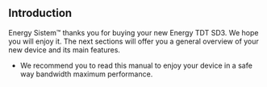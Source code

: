 ## Introduction

Energy Sistem™ thanks you for buying your new Energy TDT SD3. We hope you will enjoy it.
The next sections will offer you a general overview of your new device and its main features.
* We recommend you to read this manual to enjoy your device in a safe way bandwidth maximum performance.

